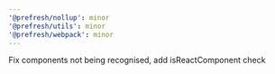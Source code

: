 ```yaml
---
'@prefresh/nollup': minor
'@prefresh/utils': minor
'@prefresh/webpack': minor
---
```


Fix components not being recognised, add isReactComponent check
